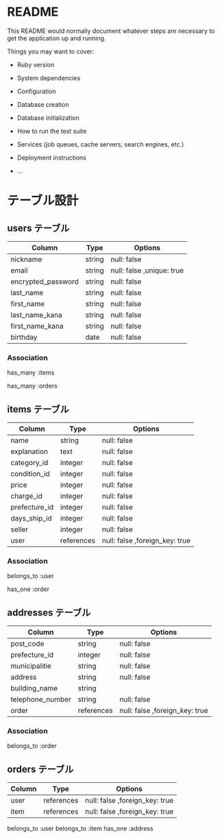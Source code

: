 # README

This README would normally document whatever steps are necessary to get the
application up and running.

Things you may want to cover:

* Ruby version

* System dependencies

* Configuration

* Database creation

* Database initialization

* How to run the test suite

* Services (job queues, cache servers, search engines, etc.)

* Deployment instructions

* ...


# テーブル設計

## users テーブル
<!-- ユーザー管理機能 -->

| Column                | Type         | Options                   |
| -----------------     | -------      | ------------------------  |
| nickname              | string       | null: false               |
| email                 | string       | null: false ,unique: true |
| encrypted_password    | string       | null: false               |
| last_name             | string       | null: false               |
| first_name            | string       | null: false               |
| last_name_kana        | string       | null: false               | 
| first_name_kana       | string       | null: false               |
| birthday              | date         | null: false               |

<!-- nickname            = ニックネーム  -->
<!-- email               = eメール      -->
<!-- encrypted_password  = パスワード    -->
<!-- last_name           = 名字         -->
<!-- first_name          = 名前         -->
<!-- last_name_kana      = 名字カタカナ   -->
<!-- first_name_kana     =  名前カナ      -->

### Association
has_many :items 

has_many :orders

## items テーブル
<!-- 商品情報 -->

| Column                | Type         | Options                        |
| ------------------    | -------      | -----------                    |
| name                  | string       | null: false                    |
| explanation           | text         | null: false                    |
| category_id           | integer      | null: false                    |
| condition_id          | integer      | null: false                    |
| price                 | integer      | null: false                    |
| charge_id             | integer      | null: false                    |
| prefecture_id         | integer      | null: false                    |
| days_ship_id          | integer      | null: false                    |
| seller                | integer      | null: false                    |
| user                  | references   | null: false ,foreign_key: true |

<!-- name           =  アイテム名          -->
<!-- explanation    =  アイテムテキスト     -->
<!-- category       =  アイテムカテゴリー   -->
<!-- condition      =  アイテムの状態      -->
<!-- price          =  販売価格           -->
<!-- charge         =  配送料の負担        -->
<!-- prefecture     =  発送元の地域        -->
<!-- days_ship      =  発送までの日数       -->
<!-- seller         =  出品者              -->

### Association
belongs_to :user

has_one :order


## addresses テーブル
<!-- 配送先住所 -->

| Column                | Type         | Options                        |
| ------------------    | -------      | -----------                    |
| post_code             | string       | null: false                    |
| prefecture_id         | integer      | null: false                    |
| municipalitie         | string       | null: false                    |
| address               | string       | null: false                    |
| building_name         | string       |                                |
| telephone_number      | string       | null: false                    |
| order                 | references   | null: false ,foreign_key: true |

<!-- post_code         =  郵便番号    -->
<!-- prefecture       =  都道府県    -->
<!-- municipalitie    =  市町村      -->
<!-- address           =  住所        -->
<!-- building_name     =  建物名      -->
<!-- telephone_number  =  電話番号     -->

### Association
belongs_to :order


## orders テーブル
<!--  購入記録 -->

| Column                | Type         | Options                        |
| ------------------    | -------      | -----------                    |
| user                  | references   | null: false ,foreign_key: true |
| item                  | references   | null: false ,foreign_key: true |

<!-- user          =  誰が買ったのか    -->
<!-- item          =  何を買った       -->
 belongs_to :user
 belongs_to :item
 has_one :address

 


